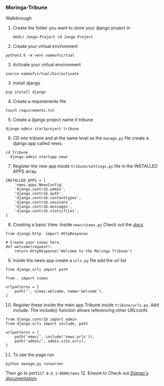 ### Moringa-Tribune
Walkthrough
1. Create the folder you want to store your django project in 
   ```
   mkdir Jango-Project cd Jango-Project
   ```
2. Create your virtual environment
```
python3.6 -m venv nameofvirtual
```
3. Activate your virtual environment
```
source nameofvirtual/bin/activate
```
3. Install django
```
pip install django
```
4. Create a requirements file
```
touch requirements.txt
```
5. Create a django project name it tribune
```
django-admin startproject tribune
```
6. CD into tribune and at the same level as the  ````manage.py```` file create a django app called news.
```
cd tribune 
  django-admin startapp news
```
7. Register the new app inside ````tribune/settings.py```` file in the INSTALLED APPS array. 
```
INSTALLED_APPS = [
    'news.apps.NewsConfig'
    'django.contrib.admin',
    'django.contrib.auth',
    'django.contrib.contenttypes',
    'django.contrib.sessions',
    'django.contrib.messages',
    'django.contrib.staticfiles',
]
```
8. Creating a basic View. Inside ````news/views.py```` Check out the *[docs](https://docs.djangoproject.com/en/3.0/intro/tutorial01/#write-your-first-view)* 
```
from django.http  import HttpResponse

# Create your views here.
def welcome(request):
    return HttpResponse('Welcome to the Moringa Tribune')
```   
9. Inside the news app create a ```urls.py``` file add the url list
```
from django.urls import path

from . import views

urlpatterns = [
    path('', views.welcome, name='welcome'),
]
```
10. Register these inside the main app Tribune inside ````tribune/urls.py````. Add include. The include() function allows referencing other URLconfs
```
from django.contrib import admin
from django.urls import include, path

urlpatterns = [
    path('news/', include('news.urls')),
    path('admin/', admin.site.urls),
]
```

11. To see the page run 
```
python manage.py runserver
```
Then go to port```127.0.0.1:8000/news```
12. Ensure to Check out *[Django's documentation](https://docs.djangoproject.com/en/3.0/intro/tutorial01/)*.
